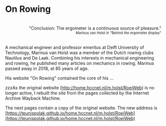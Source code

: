 # On Rowing

<br/>

<div style="text-align: right">
  "Conclusion: The ergometer is a continuous source of pleasure."</div>

<div style="text-align: right; font-size: 0.8em">  
  Marinus van Holst in "Behind the ergometer display"</div>
<br/>

A mechanical engineer and professor emeritus at Delft University of Technology, Marinus van Holst was a member of the Dutch rowing clubs Nautilus and De Laak. Combining his interests in mechanical engineering and rowing, he published many articles on mechanics in rowing. Marinus passed away in 2018, at 85 years of age.



His website "On Rowing" contained the core of his ... 

zzzAs the original website (http://home.hccnet.nl/m.holst/RoeiWeb) is no longer active, I rebuilt the site from the pages collected by the Internet Archive Wayback Machine.

The next pages contain a copy of the original website. The new address is [https://teunispolak.github.io/home.hccnet.nl/m.holst/RoeiWeb](https://teunispolak.github.io/home.hccnet.nl/m.holst/RoeiWeb)


